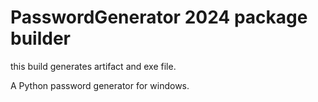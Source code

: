 # PasswordGenerator 2024 package builder
this build generates artifact and exe file.
<p>
A Python password generator for windows.
